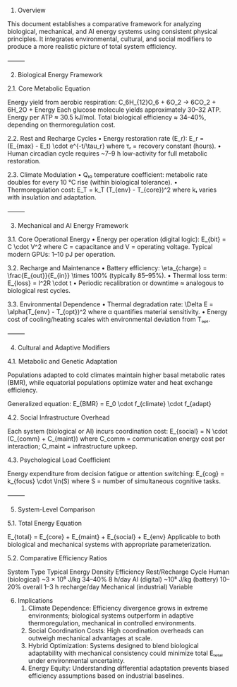 1. Overview

This document establishes a comparative framework for analyzing biological, mechanical, and AI energy systems using consistent physical principles.
It integrates environmental, cultural, and social modifiers to produce a more realistic picture of total system efficiency.

⸻

2. Biological Energy Framework

2.1. Core Metabolic Equation

Energy yield from aerobic respiration:
C_6H_{12}O_6 + 6O_2 → 6CO_2 + 6H_2O + Energy
Each glucose molecule yields approximately 30–32 ATP.
Energy per ATP ≈ 30.5 kJ/mol.
Total biological efficiency ≈ 34–40%, depending on thermoregulation cost.

2.2. Rest and Recharge Cycles
	•	Energy restoration rate (E_r):
E_r = (E_{max} - E_t) \cdot e^{-t/\tau_r}
where τᵣ = recovery constant (hours).
	•	Human circadian cycle requires ~7–9 h low-activity for full metabolic restoration.

2.3. Climate Modulation
	•	Q₁₀ temperature coefficient: metabolic rate doubles for every 10 °C rise (within biological tolerance).
	•	Thermoregulation cost:
E_T = k_T (T_{env} - T_{core})^2
where kₜ varies with insulation and adaptation.

⸻

3. Mechanical and AI Energy Framework

3.1. Core Operational Energy
	•	Energy per operation (digital logic):
E_{bit} = C \cdot V^2
where C = capacitance and V = operating voltage.
Typical modern GPUs: 1–10 pJ per operation.

3.2. Recharge and Maintenance
	•	Battery efficiency:
\eta_{charge} = \frac{E_{out}}{E_{in}} \times 100\%
(typically 85–95%).
	•	Thermal loss term:
E_{loss} = I^2R \cdot t
	•	Periodic recalibration or downtime ≈ analogous to biological rest cycles.

3.3. Environmental Dependence
	•	Thermal degradation rate:
\Delta E = \alpha(T_{env} - T_{opt})^2
where α quantifies material sensitivity.
	•	Energy cost of cooling/heating scales with environmental deviation from Tₒₚₜ.

⸻

4. Cultural and Adaptive Modifiers

4.1. Metabolic and Genetic Adaptation

Populations adapted to cold climates maintain higher basal metabolic rates (BMR), while equatorial populations optimize water and heat exchange efficiency.

Generalized equation:
E_{BMR} = E_0 \cdot f_{climate} \cdot f_{adapt}

4.2. Social Infrastructure Overhead

Each system (biological or AI) incurs coordination cost:
E_{social} = N \cdot (C_{comm} + C_{maint})
where C_comm = communication energy cost per interaction; C_maint = infrastructure upkeep.

4.3. Psychological Load Coefficient

Energy expenditure from decision fatigue or attention switching:
E_{cog} = k_{focus} \cdot \ln(S)
where S = number of simultaneous cognitive tasks.

⸻

5. System-Level Comparison

5.1. Total Energy Equation

E_{total} = E_{core} + E_{maint} + E_{social} + E_{env}
Applicable to both biological and mechanical systems with appropriate parameterization.

5.2. Comparative Efficiency Ratios

System Type
Typical Energy Density
Efficiency
Rest/Recharge Cycle
Human (biological)
~3 × 10⁶ J/kg
34–40%
8 h/day
AI (digital)
~10⁸ J/kg (battery)
10–20% overall
1–3 h recharge/day
Mechanical (industrial)
Variable




6. Implications
	1.	Climate Dependence:
Efficiency divergence grows in extreme environments; biological systems outperform in adaptive thermoregulation, mechanical in controlled environments.
	2.	Social Coordination Costs:
High coordination overheads can outweigh mechanical advantages at scale.
	3.	Hybrid Optimization:
Systems designed to blend biological adaptability with mechanical consistency could minimize total Eₜₒₜₐₗ under environmental uncertainty.
	4.	Energy Equity:
Understanding differential adaptation prevents biased efficiency assumptions based on industrial baselines.
